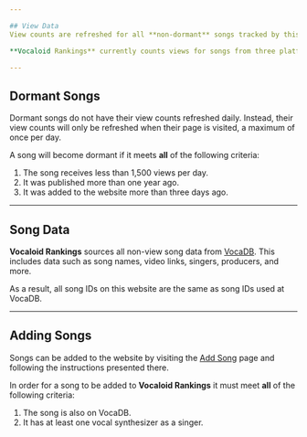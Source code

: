 ```yaml
---

## View Data
View counts are refreshed for all **non-dormant** songs tracked by this website on a daily basis.

**Vocaloid Rankings** currently counts views for songs from three platforms; [YouTube](https://www.youtube.com), [Niconico](https://www.nicovideo.jp/), and [bilibili](https://www.bilibili.tv). All song view counts are acquired by the offical APIs provided by these platforms.

---
```


## Dormant Songs
Dormant songs do not have their view counts refreshed daily. 
Instead, their view counts will only be refreshed when their page is visited, a maximum of once per day.

A song will become dormant if it meets **all** of the following criteria:

1. The song receives less than 1,500 views per day.
2. It was published more than one year ago.
3. It was added to the website more than three days ago.

---

## Song Data
**Vocaloid Rankings** sources all non-view song data from [VocaDB](https://vocadb.net/). 
This includes data such as song names, video links, singers, producers, and more.

As a result, all song IDs on this website are the same as song IDs used at VocaDB.

---

## Adding Songs
Songs can be added to the website by visiting the [Add Song](./song/add) page and following the instructions presented there.

In order for a song to be added to **Vocaloid Rankings** it must meet **all** of the following criteria:

1. The song is also on VocaDB.
2. It has at least one vocal synthesizer as a singer.